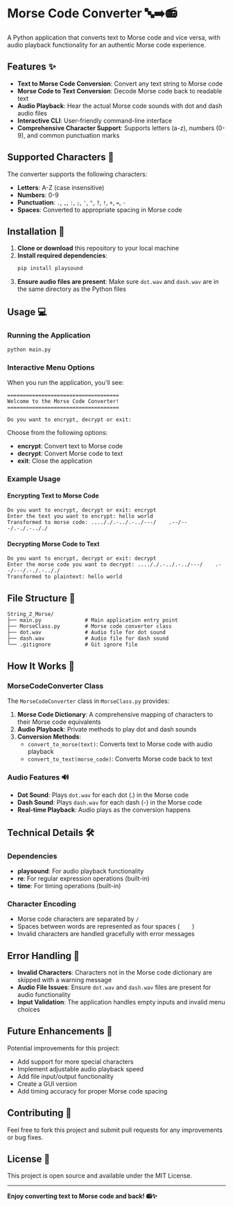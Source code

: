 # Morse Code Converter 🔤➡️📻

A Python application that converts text to Morse code and vice versa, with audio playback functionality for an authentic Morse code experience.

## Features ✨

- **Text to Morse Code Conversion**: Convert any text string to Morse code
- **Morse Code to Text Conversion**: Decode Morse code back to readable text
- **Audio Playback**: Hear the actual Morse code sounds with dot and dash audio files
- **Interactive CLI**: User-friendly command-line interface
- **Comprehensive Character Support**: Supports letters (a-z), numbers (0-9), and common punctuation marks

## Supported Characters 📝

The converter supports the following characters:
- **Letters**: A-Z (case insensitive)
- **Numbers**: 0-9
- **Punctuation**: `.`, `,`, `:`, `;`, `'`, `"`, `?`, `!`, `+`, `=`, `-`
- **Spaces**: Converted to appropriate spacing in Morse code

## Installation 🚀

1. **Clone or download** this repository to your local machine
2. **Install required dependencies**:
   ```bash
   pip install playsound
   ```
3. **Ensure audio files are present**: Make sure `dot.wav` and `dash.wav` are in the same directory as the Python files

## Usage 💻

### Running the Application

```bash
python main.py
```

### Interactive Menu Options

When you run the application, you'll see:
```
====================================
Welcome to the Morse Code Converter!
====================================

Do you want to encrypt, decrypt or exit:
```

Choose from the following options:
- **encrypt**: Convert text to Morse code
- **decrypt**: Convert Morse code to text
- **exit**: Close the application

### Example Usage

#### Encrypting Text to Morse Code
```
Do you want to encrypt, decrypt or exit: encrypt
Enter the text you want to encrypt: hello world
Transformed to morse code: ...././.-../.-../---/    .--/---/.-./.-.././
```

#### Decrypting Morse Code to Text
```
Do you want to encrypt, decrypt or exit: decrypt
Enter the morse code you want to decrypt: ...././.-../.-../---/    .--/---/.-./.-.././
Transformed to plaintext: hello world
```

## File Structure 📁

```
String_2_Morse/
├── main.py              # Main application entry point
├── MorseClass.py        # Morse code converter class
├── dot.wav              # Audio file for dot sound
├── dash.wav             # Audio file for dash sound
└── .gitignore           # Git ignore file
```

## How It Works 🔧

### MorseCodeConverter Class

The `MorseCodeConverter` class in `MorseClass.py` provides:

1. **Morse Code Dictionary**: A comprehensive mapping of characters to their Morse code equivalents
2. **Audio Playback**: Private methods to play dot and dash sounds
3. **Conversion Methods**:
   - `convert_to_morse(text)`: Converts text to Morse code with audio playback
   - `convert_to_text(morse_code)`: Converts Morse code back to text

### Audio Features 🔊

- **Dot Sound**: Plays `dot.wav` for each dot (.) in the Morse code
- **Dash Sound**: Plays `dash.wav` for each dash (-) in the Morse code
- **Real-time Playback**: Audio plays as the conversion happens

## Technical Details 🛠️

### Dependencies
- **playsound**: For audio playback functionality
- **re**: For regular expression operations (built-in)
- **time**: For timing operations (built-in)

### Character Encoding
- Morse code characters are separated by `/`
- Spaces between words are represented as four spaces (`    `)
- Invalid characters are handled gracefully with error messages

## Error Handling 🚨

- **Invalid Characters**: Characters not in the Morse code dictionary are skipped with a warning message
- **Audio File Issues**: Ensure `dot.wav` and `dash.wav` files are present for audio functionality
- **Input Validation**: The application handles empty inputs and invalid menu choices

## Future Enhancements 🔮

Potential improvements for this project:
- Add support for more special characters
- Implement adjustable audio playback speed
- Add file input/output functionality
- Create a GUI version
- Add timing accuracy for proper Morse code spacing

## Contributing 🤝

Feel free to fork this project and submit pull requests for any improvements or bug fixes.

## License 📄

This project is open source and available under the MIT License.

---

**Enjoy converting text to Morse code and back! 📻✨**
